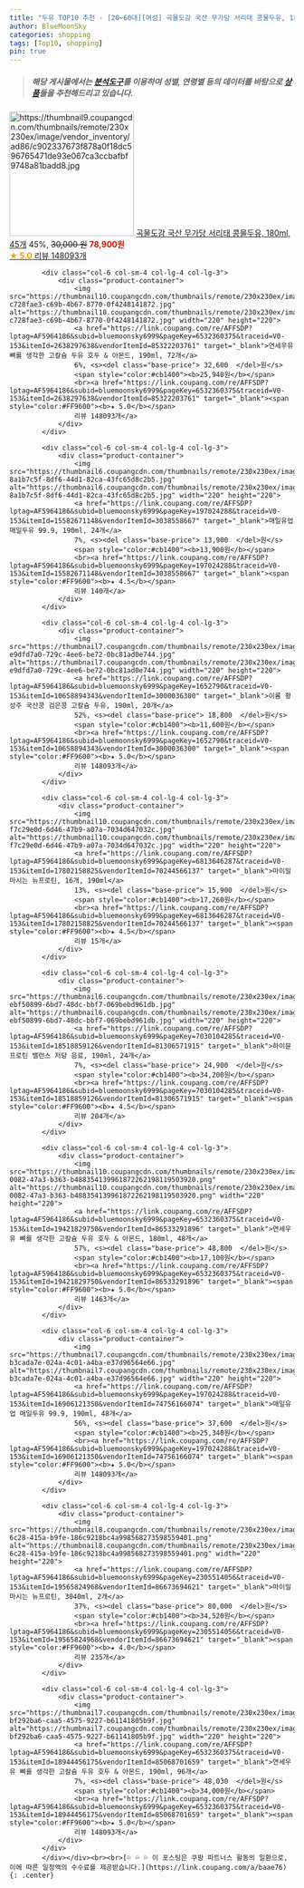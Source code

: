 ```yaml
---
title: "두유 TOP10 추천 - [20~60대][여성] 곡물도감 국산 무가당 서리태 콩물두유, 180ml, 45개"
author: BlueMoonSky
categories: shopping
tags: [Top10, shopping]
pin: true
---
```


> ##### 해당 게시물에서는 [**분석도구**](https://itemscout.io/)를 이용하여 **성별**, **연령별** 등의 데이터를 바탕으로 [**상품**](https://link.coupang.com/a/baae76)들을 추천해드리고 있습니다.
<div class="container"><div class="row">
            <div class="col-6 col-sm-4 col-lg-4 col-lg-3">
                <div class="product-container">
                    <img src="https://thumbnail9.coupangcdn.com/thumbnails/remote/230x230ex/image/vendor_inventory/ad86/c902337673f878a0f18dc596765471de93e067ca3ccbafbf9748a81badd8.jpg" alt="https://thumbnail9.coupangcdn.com/thumbnails/remote/230x230ex/image/vendor_inventory/ad86/c902337673f878a0f18dc596765471de93e067ca3ccbafbf9748a81badd8.jpg" width="220" height="220">
                    <a href="https://link.coupang.com/re/AFFSDP?lptag=AF5964186&subid=bluemoonsky6999&pageKey=7290082549&traceid=V0-153&itemId=18630613789&vendorItemId=85729153697" target="_blank">곡물도감 국산 무가당 서리태 콩물두유, 180ml, 45개</a>
                    45%, <s><del class="base-price"> 30,000  </del>원</s> 
                    <span style="color:#cb1400"><b>78,900원</b></span>
                    <br><a href="https://link.coupang.com/re/AFFSDP?lptag=AF5964186&subid=bluemoonsky6999&pageKey=7290082549&traceid=V0-153&itemId=18630613789&vendorItemId=85729153697" target="_blank"><span style="color:#FF9600"><b>★ 5.0</b></span>
                    리뷰 148093개</a>
                </div>
            </div>
            
            <div class="col-6 col-sm-4 col-lg-4 col-lg-3">
                <div class="product-container">
                    <img src="https://thumbnail10.coupangcdn.com/thumbnails/remote/230x230ex/image/retail/images/1082534211812215-c728fae3-c69b-4b67-8770-0f4248141872.jpg" alt="https://thumbnail10.coupangcdn.com/thumbnails/remote/230x230ex/image/retail/images/1082534211812215-c728fae3-c69b-4b67-8770-0f4248141872.jpg" width="220" height="220">
                    <a href="https://link.coupang.com/re/AFFSDP?lptag=AF5964186&subid=bluemoonsky6999&pageKey=6532360375&traceid=V0-153&itemId=2638297638&vendorItemId=85322203761" target="_blank">연세우유 뼈를 생각한 고칼슘 두유 호두 & 아몬드, 190ml, 72개</a>
                    6%, <s><del class="base-price"> 32,600  </del>원</s> 
                    <span style="color:#cb1400"><b>25,940원</b></span>
                    <br><a href="https://link.coupang.com/re/AFFSDP?lptag=AF5964186&subid=bluemoonsky6999&pageKey=6532360375&traceid=V0-153&itemId=2638297638&vendorItemId=85322203761" target="_blank"><span style="color:#FF9600"><b>★ 5.0</b></span>
                    리뷰 148093개</a>
                </div>
            </div>
            
            <div class="col-6 col-sm-4 col-lg-4 col-lg-3">
                <div class="product-container">
                    <img src="https://thumbnail6.coupangcdn.com/thumbnails/remote/230x230ex/image/retail/images/8497634205009145-8a1b7c5f-8df6-44d1-82ca-43fc65d8c2b5.jpg" alt="https://thumbnail6.coupangcdn.com/thumbnails/remote/230x230ex/image/retail/images/8497634205009145-8a1b7c5f-8df6-44d1-82ca-43fc65d8c2b5.jpg" width="220" height="220">
                    <a href="https://link.coupang.com/re/AFFSDP?lptag=AF5964186&subid=bluemoonsky6999&pageKey=197024288&traceid=V0-153&itemId=15582671148&vendorItemId=3038558667" target="_blank">매일유업 매일두유 99.9, 190ml, 24개</a>
                    7%, <s><del class="base-price"> 13,900  </del>원</s> 
                    <span style="color:#cb1400"><b>13,900원</b></span>
                    <br><a href="https://link.coupang.com/re/AFFSDP?lptag=AF5964186&subid=bluemoonsky6999&pageKey=197024288&traceid=V0-153&itemId=15582671148&vendorItemId=3038558667" target="_blank"><span style="color:#FF9600"><b>★ 4.5</b></span>
                    리뷰 140개</a>
                </div>
            </div>
            
            <div class="col-6 col-sm-4 col-lg-4 col-lg-3">
                <div class="product-container">
                    <img src="https://thumbnail7.coupangcdn.com/thumbnails/remote/230x230ex/image/retail/images/4344154830680915-e9dfd7a0-729c-4ee6-be72-0bc81ad0e744.jpg" alt="https://thumbnail7.coupangcdn.com/thumbnails/remote/230x230ex/image/retail/images/4344154830680915-e9dfd7a0-729c-4ee6-be72-0bc81ad0e744.jpg" width="220" height="220">
                    <a href="https://link.coupang.com/re/AFFSDP?lptag=AF5964186&subid=bluemoonsky6999&pageKey=1652790&traceid=V0-153&itemId=10658894343&vendorItemId=3000036300" target="_blank">이롬 황성주 국산콩 검은콩 고칼슘 두유, 190ml, 20개</a>
                    52%, <s><del class="base-price"> 18,800  </del>원</s> 
                    <span style="color:#cb1400"><b>11,600원</b></span>
                    <br><a href="https://link.coupang.com/re/AFFSDP?lptag=AF5964186&subid=bluemoonsky6999&pageKey=1652790&traceid=V0-153&itemId=10658894343&vendorItemId=3000036300" target="_blank"><span style="color:#FF9600"><b>★ 5.0</b></span>
                    리뷰 148093개</a>
                </div>
            </div>
            
            <div class="col-6 col-sm-4 col-lg-4 col-lg-3">
                <div class="product-container">
                    <img src="https://thumbnail10.coupangcdn.com/thumbnails/remote/230x230ex/image/retail/images/3671199290641867-f7c29e0d-6d46-47b9-a07a-7034d647032c.jpg" alt="https://thumbnail10.coupangcdn.com/thumbnails/remote/230x230ex/image/retail/images/3671199290641867-f7c29e0d-6d46-47b9-a07a-7034d647032c.jpg" width="220" height="220">
                    <a href="https://link.coupang.com/re/AFFSDP?lptag=AF5964186&subid=bluemoonsky6999&pageKey=6813646287&traceid=V0-153&itemId=17802158825&vendorItemId=70244566137" target="_blank">마이밀 마시는 뉴프로틴, 16개, 190ml</a>
                    13%, <s><del class="base-price"> 15,900  </del>원</s> 
                    <span style="color:#cb1400"><b>17,260원</b></span>
                    <br><a href="https://link.coupang.com/re/AFFSDP?lptag=AF5964186&subid=bluemoonsky6999&pageKey=6813646287&traceid=V0-153&itemId=17802158825&vendorItemId=70244566137" target="_blank"><span style="color:#FF9600"><b>★ 4.5</b></span>
                    리뷰 15개</a>
                </div>
            </div>
            
            <div class="col-6 col-sm-4 col-lg-4 col-lg-3">
                <div class="product-container">
                    <img src="https://thumbnail6.coupangcdn.com/thumbnails/remote/230x230ex/image/retail/images/7187619022136042-ebf50899-6bd7-48dc-bbf7-069bebd961db.jpg" alt="https://thumbnail6.coupangcdn.com/thumbnails/remote/230x230ex/image/retail/images/7187619022136042-ebf50899-6bd7-48dc-bbf7-069bebd961db.jpg" width="220" height="220">
                    <a href="https://link.coupang.com/re/AFFSDP?lptag=AF5964186&subid=bluemoonsky6999&pageKey=7030104285&traceid=V0-153&itemId=18518859126&vendorItemId=81306571915" target="_blank">하이뮨 프로틴 밸런스 저당 음료, 190ml, 24개</a>
                    7%, <s><del class="base-price"> 24,900  </del>원</s> 
                    <span style="color:#cb1400"><b>34,200원</b></span>
                    <br><a href="https://link.coupang.com/re/AFFSDP?lptag=AF5964186&subid=bluemoonsky6999&pageKey=7030104285&traceid=V0-153&itemId=18518859126&vendorItemId=81306571915" target="_blank"><span style="color:#FF9600"><b>★ 4.5</b></span>
                    리뷰 204개</a>
                </div>
            </div>
            
            <div class="col-6 col-sm-4 col-lg-4 col-lg-3">
                <div class="product-container">
                    <img src="https://thumbnail10.coupangcdn.com/thumbnails/remote/230x230ex/image/retail/images/9493fdd5-0082-47a3-b363-b488354139961872262198119503920.png" alt="https://thumbnail10.coupangcdn.com/thumbnails/remote/230x230ex/image/retail/images/9493fdd5-0082-47a3-b363-b488354139961872262198119503920.png" width="220" height="220">
                    <a href="https://link.coupang.com/re/AFFSDP?lptag=AF5964186&subid=bluemoonsky6999&pageKey=6532360375&traceid=V0-153&itemId=19421829750&vendorItemId=86533291896" target="_blank">연세우유 뼈를 생각한 고칼슘 두유 호두 & 아몬드, 180ml, 48개</a>
                    57%, <s><del class="base-price"> 48,800  </del>원</s> 
                    <span style="color:#cb1400"><b>17,100원</b></span>
                    <br><a href="https://link.coupang.com/re/AFFSDP?lptag=AF5964186&subid=bluemoonsky6999&pageKey=6532360375&traceid=V0-153&itemId=19421829750&vendorItemId=86533291896" target="_blank"><span style="color:#FF9600"><b>★ 5.0</b></span>
                    리뷰 1463개</a>
                </div>
            </div>
            
            <div class="col-6 col-sm-4 col-lg-4 col-lg-3">
                <div class="product-container">
                    <img src="https://thumbnail7.coupangcdn.com/thumbnails/remote/230x230ex/image/retail/images/8938051233608232-b3cada7e-024a-4c01-a4ba-e37d96564e66.jpg" alt="https://thumbnail7.coupangcdn.com/thumbnails/remote/230x230ex/image/retail/images/8938051233608232-b3cada7e-024a-4c01-a4ba-e37d96564e66.jpg" width="220" height="220">
                    <a href="https://link.coupang.com/re/AFFSDP?lptag=AF5964186&subid=bluemoonsky6999&pageKey=197024288&traceid=V0-153&itemId=16906121350&vendorItemId=74756166074" target="_blank">매일유업 매일두유 99.9, 190ml, 48개</a>
                    56%, <s><del class="base-price"> 37,600  </del>원</s> 
                    <span style="color:#cb1400"><b>25,340원</b></span>
                    <br><a href="https://link.coupang.com/re/AFFSDP?lptag=AF5964186&subid=bluemoonsky6999&pageKey=197024288&traceid=V0-153&itemId=16906121350&vendorItemId=74756166074" target="_blank"><span style="color:#FF9600"><b>★ 5.0</b></span>
                    리뷰 148093개</a>
                </div>
            </div>
            
            <div class="col-6 col-sm-4 col-lg-4 col-lg-3">
                <div class="product-container">
                    <img src="https://thumbnail8.coupangcdn.com/thumbnails/remote/230x230ex/image/retail/images/80567bbb-6c28-415a-b9fe-186c9218bc4a998568273598559401.png" alt="https://thumbnail8.coupangcdn.com/thumbnails/remote/230x230ex/image/retail/images/80567bbb-6c28-415a-b9fe-186c9218bc4a998568273598559401.png" width="220" height="220">
                    <a href="https://link.coupang.com/re/AFFSDP?lptag=AF5964186&subid=bluemoonsky6999&pageKey=2305514056&traceid=V0-153&itemId=19565824968&vendorItemId=86673694621" target="_blank">마이밀 마시는 뉴프로틴, 3040ml, 2개</a>
                    37%, <s><del class="base-price"> 80,000  </del>원</s> 
                    <span style="color:#cb1400"><b>34,520원</b></span>
                    <br><a href="https://link.coupang.com/re/AFFSDP?lptag=AF5964186&subid=bluemoonsky6999&pageKey=2305514056&traceid=V0-153&itemId=19565824968&vendorItemId=86673694621" target="_blank"><span style="color:#FF9600"><b>★ 4.0</b></span>
                    리뷰 235개</a>
                </div>
            </div>
            
            <div class="col-6 col-sm-4 col-lg-4 col-lg-3">
                <div class="product-container">
                    <img src="https://thumbnail7.coupangcdn.com/thumbnails/remote/230x230ex/image/retail/images/1083527362538120-bf292ba6-caa5-4575-9227-b61141805b9f.jpg" alt="https://thumbnail7.coupangcdn.com/thumbnails/remote/230x230ex/image/retail/images/1083527362538120-bf292ba6-caa5-4575-9227-b61141805b9f.jpg" width="220" height="220">
                    <a href="https://link.coupang.com/re/AFFSDP?lptag=AF5964186&subid=bluemoonsky6999&pageKey=6532360375&traceid=V0-153&itemId=18944456175&vendorItemId=85068701659" target="_blank">연세우유 뼈를 생각한 고칼슘 두유 호두 & 아몬드, 190ml, 96개</a>
                    7%, <s><del class="base-price"> 48,030  </del>원</s> 
                    <span style="color:#cb1400"><b>34,000원</b></span>
                    <br><a href="https://link.coupang.com/re/AFFSDP?lptag=AF5964186&subid=bluemoonsky6999&pageKey=6532360375&traceid=V0-153&itemId=18944456175&vendorItemId=85068701659" target="_blank"><span style="color:#FF9600"><b>★ 5.0</b></span>
                    리뷰 148093개</a>
                </div>
            </div>
            </div></div><br><br>[💦 💦 💦 이 포스팅은 쿠팡 파트너스 활동의 일환으로, 이에 따른 일정액의 수수료를 제공받습니다.](https://link.coupang.com/a/baae76){: .center}